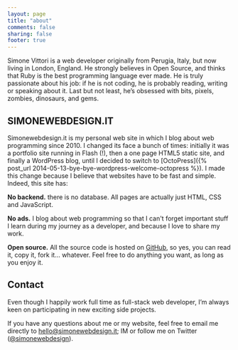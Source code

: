 ```yaml
---
layout: page
title: "about"
comments: false
sharing: false
footer: true
---
```


Simone Vittori is a web developer originally from Perugia, Italy, but now living in London, England. He strongly believes in Open Source, and thinks that Ruby is the best programming language ever made. He is truly passionate about his job: if he is not coding, he is probably reading, writing or speaking about it. Last but not least, he’s obsessed with bits, pixels, zombies, dinosaurs, and gems.

## SIMONEWEBDESIGN.IT

Simonewebdesign.it is my personal web site in which I blog about web programming since 2010. I changed its face a bunch of times: initially it was a portfolio site running in Flash (!), then a one page HTML5 static site, and finally a WordPress blog, until I decided to switch to [OctoPress]({% post_url 2014-05-13-bye-bye-wordpress-welcome-octopress %}). I made this change because I believe that websites have to be fast and simple. Indeed, this site has:

<strong>No backend.</strong> there is no database. All pages are actually just HTML, CSS and JavaScript.

<strong>No ads.</strong> I blog about web programming so that I can't forget important stuff I learn during my journey as a developer, and because I love to share my work.

<strong>Open source.</strong> All the source code is hosted on [GitHub](https://github.com/simonewebdesign/simonewebdesign), so yes, you can read it, copy it, fork it... whatever. Feel free to do anything you want, as long as you enjoy it.

## Contact

Even though I happily work full time as full-stack web developer, I’m always keen on participating in new exciting side projects.

If you have any questions about me or my website, feel free to email me directly to <a href="mailto:hello@simonewebdesign.it">hello@simonewebdesign.it</a>; IM or follow me on Twitter (<a href="https://twitter.com/simonewebdesign" title="simonewebdesign on Twitter" rel="nofollow">@simonewebdesign</a>).